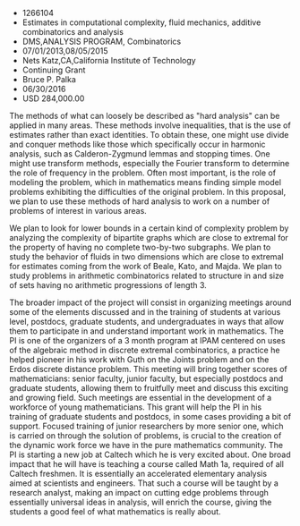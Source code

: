 
* 1266104
* Estimates in computational complexity, fluid mechanics, additive combinatorics and analysis
* DMS,ANALYSIS PROGRAM, Combinatorics
* 07/01/2013,08/05/2015
* Nets Katz,CA,California Institute of Technology
* Continuing Grant
* Bruce P. Palka
* 06/30/2016
* USD 284,000.00

The methods of what can loosely be described as "hard analysis" can be applied
in many areas. These methods involve inequalities, that is the use of estimates
rather than exact identities. To obtain these, one might use divide and conquer
methods like those which specifically occur in harmonic analysis, such as
Calderon-Zygmund lemmas and stopping times. One might use transform methods,
especially the Fourier transform to determine the role of frequency in the
problem. Often most important, is the role of modeling the problem, which in
mathematics means finding simple model problems exhibiting the difficulties of
the original problem. In this proposal, we plan to use these methods of hard
analysis to work on a number of problems of interest in various areas.

We plan to look for lower bounds in a certain kind of complexity problem by
analyzing the complexity of bipartite graphs which are close to extremal for the
property of having no complete two-by-two subgraphs. We plan to study the
behavior of fluids in two dimensions which are close to extremal for estimates
coming from the work of Beale, Kato, and Majda. We plan to study problems in
arithmetic combinatorics related to structure in and size of sets having no
arithmetic progressions of length 3.

The broader impact of the project will consist in organizing meetings around
some of the elements discussed and in the training of students at various level,
postdocs, graduate students, and undergraduates in ways that allow them to
participate in and understand important work in mathematics. The PI is one of
the organizers of a 3 month program at IPAM centered on uses of the algebraic
method in discrete extremal combinatorics, a practice he helped pioneer in his
work with Guth on the Joints problem and on the Erdos discrete distance problem.
This meeting will bring together scores of mathematicians: senior faculty,
junior faculty, but especially postdocs and graduate students, allowing them to
fruitfully meet and discuss this exciting and growing field. Such meetings are
essential in the development of a workforce of young mathematicians. This grant
will help the PI in his training of graduate students and postdocs, in some
cases providing a bit of support. Focused training of junior researchers by more
senior one, which is carried on through the solution of problems, is crucial to
the creation of the dynamic work force we have in the pure mathematics
community. The PI is starting a new job at Caltech which he is very excited
about. One broad impact that he will have is teaching a course called Math 1a,
required of all Caltech freshmen. It is essentially an accelerated elementary
analysis aimed at scientists and engineers. That such a course will be taught by
a research analyst, making an impact on cutting edge problems through
essentially universal ideas in analysis, will enrich the course, giving the
students a good feel of what mathematics is really about.

